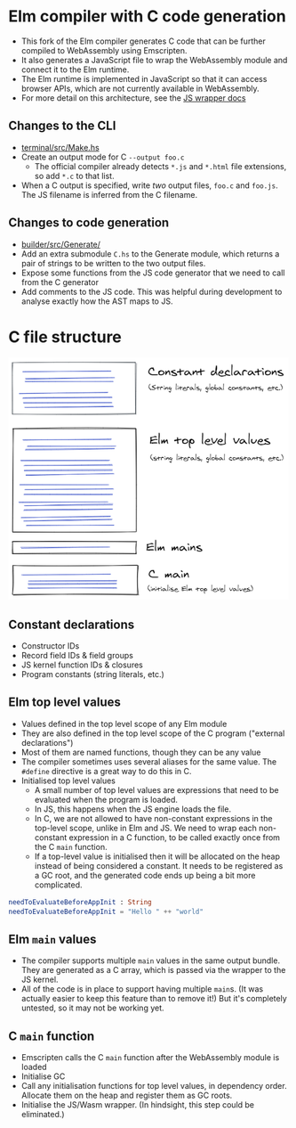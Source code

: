 # Elm compiler with C code generation

- This fork of the Elm compiler generates C code that can be further compiled to WebAssembly using Emscripten.
- It also generates a JavaScript file to wrap the WebAssembly module and connect it to the Elm runtime.
- The Elm runtime is implemented in JavaScript so that it can access browser APIs, which are not currently available in WebAssembly.
- For more detail on this architecture, see the [JS wrapper docs](./wrapper.md)

## Changes to the CLI

- [terminal/src/Make.hs](https://github.com/brian-carroll/elm-compiler/blob/master/terminal/src/Make.hs)
- Create an output mode for C `--output foo.c`
  - The official compiler already detects `*.js` and `*.html` file extensions, so add `*.c` to that list.
- When a C output is specified, write _two_ output files, `foo.c` and `foo.js`. The JS filename is inferred from the C filename.

## Changes to code generation

- [builder/src/Generate/](https://github.com/brian-carroll/elm-compiler/tree/master/compiler/src/Generate)
- Add an extra submodule `C.hs` to the Generate module, which returns a pair of strings to be written to the two output files.
- Expose some functions from the JS code generator that we need to call from the C generator
- Add comments to the JS code. This was helpful during development to analyse exactly how the AST maps to JS.

# C file structure

![Diagram of C file structure](./docs/images/c-file-structure.png)


## Constant declarations

- Constructor IDs
- Record field IDs & field groups
- JS kernel function IDs & closures
- Program constants (string literals, etc.)

## Elm top level values

- Values defined in the top level scope of any Elm module
- They are also defined in the top level scope of the C program ("external declarations")
- Most of them are named functions, though they can be any value
- The compiler sometimes uses several aliases for the same value. The `#define` directive is a great way to do this in C.
- Initialised top level values
  - A small number of top level values are expressions that need to be evaluated when the program is loaded.
  - In JS, this happens when the JS engine loads the file.
  - In C, we are not allowed to have non-constant expressions in the top-level scope, unlike in Elm and JS. We need to wrap each non-constant expression in a C function, to be called exactly once from the C `main` function.
  - If a top-level value is initialised then it will be allocated on the heap instead of being considered a constant. It needs to be registered as a GC root, and the generated code ends up being a bit more complicated.

```elm
needToEvaluateBeforeAppInit : String
needToEvaluateBeforeAppInit = "Hello " ++ "world"
```

## Elm `main` values

- The compiler supports multiple `main` values in the same output bundle. They are generated as a C array, which is passed via the wrapper to the JS kernel.
- All of the code is in place to support having multiple `main`s. (It was actually easier to keep this feature than to remove it!) But it's completely untested, so it may not be working yet.

## C `main` function

- Emscripten calls the C `main` function after the WebAssembly module is loaded
- Initialise GC
- Call any initialisation functions for top level values, in dependency order. Allocate them on the heap and register them as GC roots.
- Initialise the JS/Wasm wrapper. (In hindsight, this step could be eliminated.)
